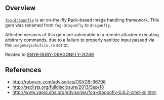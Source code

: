 ## Overview
[`fog-dragonfly`](https://rubygems.org/gems/fog-dragonfly) is an on-the-fly Rack-based image handling framework.
This gem was renamed from `fog-dragonfly` to `dragonfly`.

Affected versions of this gem are vulnerable to a remote attacker executing arbitrary commands, due to a failure to properly sanitize input passed via the `imagemagickutils.rb` script.

Related to [SNYK-RUBY-DRAGONFLY-20109](https://snyk.io/vuln/SNYK-RUBY-DRAGONFLY-20109)


## References
- http://rubysec.com/advisories/OSVDB-96798
- http://seclists.org/fulldisclosure/2013/Sep/18
- http://www.vapid.dhs.org/advisories/fog-dragonfly-0.8.2-cmd-inj.html
